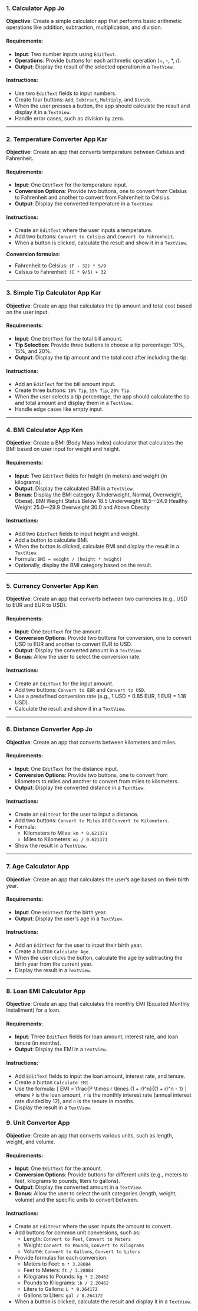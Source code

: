 
### **1. Calculator App** Jo

**Objective**: Create a simple calculator app that performs basic arithmetic operations like addition, subtraction, multiplication, and division.

#### Requirements:
- **Input**: Two number inputs using `EditText`.
- **Operations**: Provide buttons for each arithmetic operation (+, -, *, /).
- **Output**: Display the result of the selected operation in a `TextView`.
  
#### Instructions:
- Use two `EditText` fields to input numbers.
- Create four buttons: `Add`, `Subtract`, `Multiply`, and `Divide`.
- When the user presses a button, the app should calculate the result and display it in a `TextView`.
- Handle error cases, such as division by zero.

---

### **2. Temperature Converter App** Kar

**Objective**: Create an app that converts temperature between Celsius and Fahrenheit.

#### Requirements:
- **Input**: One `EditText` for the temperature input.
- **Conversion Options**: Provide two buttons, one to convert from Celsius to Fahrenheit and another to convert from Fahrenheit to Celsius.
- **Output**: Display the converted temperature in a `TextView`.

#### Instructions:
- Create an `EditText` where the user inputs a temperature.
- Add two buttons: `Convert to Celsius` and `Convert to Fahrenheit`.
- When a button is clicked, calculate the result and show it in a `TextView`.
  
**Conversion formulas**:
- Fahrenheit to Celsius: `(F - 32) * 5/9`
- Celsius to Fahrenheit: `(C * 9/5) + 32`

---

### **3. Simple Tip Calculator App** Kar

**Objective**: Create an app that calculates the tip amount and total cost based on the user input.

#### Requirements:
- **Input**: One `EditText` for the total bill amount.
- **Tip Selection**: Provide three buttons to choose a tip percentage: 10%, 15%, and 20%.
- **Output**: Display the tip amount and the total cost after including the tip.

#### Instructions:
- Add an `EditText` for the bill amount input.
- Create three buttons: `10% Tip`, `15% Tip`, `20% Tip`.
- When the user selects a tip percentage, the app should calculate the tip and total amount and display them in a `TextView`.
- Handle edge cases like empty input.

---

### **4. BMI Calculator App** Ken

**Objective**: Create a BMI (Body Mass Index) calculator that calculates the BMI based on user input for weight and height.

#### Requirements:
- **Input**: Two `EditText` fields for height (in meters) and weight (in kilograms).
- **Output**: Display the calculated BMI in a `TextView`.
- **Bonus**: Display the BMI category (Underweight, Normal, Overweight, Obese).
  BMI	Weight Status
  Below 18.5	Underweight
  18.5—24.9	Healthy Weight
  25.0—29.9	Overweight
  30.0 and Above	Obesity

#### Instructions:
- Add two `EditText` fields to input height and weight.
- Add a button to calculate BMI.
- When the button is clicked, calculate BMI and display the result in a `TextView`.
- Formula: `BMI = weight / (height * height)`
- Optionally, display the BMI category based on the result.

---

### **5. Currency Converter App** Ken

**Objective**: Create an app that converts between two currencies (e.g., USD to EUR and EUR to USD).

#### Requirements:
- **Input**: One `EditText` for the amount.
- **Conversion Options**: Provide two buttons for conversion, one to convert USD to EUR and another to convert EUR to USD.
- **Output**: Display the converted amount in a `TextView`.
- **Bonus**: Allow the user to select the conversion rate.

#### Instructions:
- Create an `EditText` for the input amount.
- Add two buttons: `Convert to EUR` and `Convert to USD`.
- Use a predefined conversion rate (e.g., 1 USD = 0.85 EUR, 1 EUR = 1.18 USD).
- Calculate the result and show it in a `TextView`.

---

### **6. Distance Converter App** Jo

**Objective**: Create an app that converts between kilometers and miles.

#### Requirements:
- **Input**: One `EditText` for the distance input.
- **Conversion Options**: Provide two buttons, one to convert from kilometers to miles and another to convert from miles to kilometers.
- **Output**: Display the converted distance in a `TextView`.

#### Instructions:
- Create an `EditText` for the user to input a distance.
- Add two buttons: `Convert to Miles` and `Convert to Kilometers`.
- Formula:
  - Kilometers to Miles: `km * 0.621371`
  - Miles to Kilometers: `mi / 0.621371`
- Show the result in a `TextView`.

---

### **7. Age Calculator App**

**Objective**: Create an app that calculates the user’s age based on their birth year.

#### Requirements:
- **Input**: One `EditText` for the birth year.
- **Output**: Display the user's age in a `TextView`.

#### Instructions:
- Add an `EditText` for the user to input their birth year.
- Create a button `Calculate Age`.
- When the user clicks the button, calculate the age by subtracting the birth year from the current year.
- Display the result in a `TextView`.

---

### **8. Loan EMI Calculator App**

**Objective**: Create an app that calculates the monthly EMI (Equated Monthly Installment) for a loan.

#### Requirements:
- **Input**: Three `EditText` fields for loan amount, interest rate, and loan tenure (in months).
- **Output**: Display the EMI in a `TextView`.

#### Instructions:
- Add `EditText` fields to input the loan amount, interest rate, and tenure.
- Create a button `Calculate EMI`.
- Use the formula:
  \[
  EMI = \frac{P \times r \times (1 + r)^n}{(1 + r)^n - 1}
  \]
  where `P` is the loan amount, `r` is the monthly interest rate (annual interest rate divided by 12), and `n` is the tenure in months.
- Display the result in a `TextView`.

### **9. Unit Converter App**

**Objective**: Create an app that converts various units, such as length, weight, and volume.

#### Requirements:
- **Input**: One `EditText` for the amount.
- **Conversion Options**: Provide buttons for different units (e.g., meters to feet, kilograms to pounds, liters to gallons).
- **Output**: Display the converted amount in a `TextView`.
- **Bonus**: Allow the user to select the unit categories (length, weight, volume) and the specific units to convert between.

#### Instructions:
- Create an `EditText` where the user inputs the amount to convert.
- Add buttons for common unit conversions, such as:
  - Length: `Convert to Feet`, `Convert to Meters`
  - Weight: `Convert to Pounds`, `Convert to Kilograms`
  - Volume: `Convert to Gallons`, `Convert to Liters`
- Provide formulas for each conversion:
  - Meters to Feet: `m * 3.28084`
  - Feet to Meters: `ft / 3.28084`
  - Kilograms to Pounds: `kg * 2.20462`
  - Pounds to Kilograms: `lb / 2.20462`
  - Liters to Gallons: `L * 0.264172`
  - Gallons to Liters: `gal / 0.264172`
- When a button is clicked, calculate the result and display it in a `TextView`.
